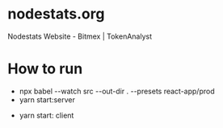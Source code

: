 # nodestats.org
Nodestats Website - Bitmex | TokenAnalyst


# How to run
* npx babel --watch src --out-dir . --presets react-app/prod
  <!-- This loads the Components -->
* yarn start:server
<!-- Starts server -->
* yarn start: client
<!-- Opens in Browser -->
